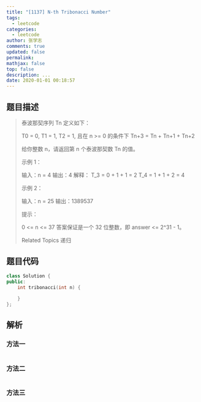 ```yaml
---
title: "[1137] N-th Tribonacci Number"
tags:
  - leetcode
categories:
  - leetcode
author: 张学志
comments: true
updated: false
permalink:
mathjax: false
top: false
description: ...
date: 2020-01-01 00:18:57
---
```


## 题目描述

> 泰波那契序列 Tn 定义如下： 
> 
> T0 = 0, T1 = 1, T2 = 1, 且在 n >= 0 的条件下 Tn+3 = Tn + Tn+1 + Tn+2 
> 
> 给你整数 n，请返回第 n 个泰波那契数 Tn 的值。 
> 
> 
> 
> 示例 1： 
> 
> 输入：n = 4
> 输出：4
> 解释：
> T_3 = 0 + 1 + 1 = 2
> T_4 = 1 + 1 + 2 = 4
> 
> 
> 示例 2： 
> 
> 输入：n = 25
> 输出：1389537
> 
> 
> 
> 
> 提示： 
> 
> 
> 0 <= n <= 37 
> 答案保证是一个 32 位整数，即 answer <= 2^31 - 1。 
> 
> Related Topics 递归

## 题目代码

```cpp
class Solution {
public:
    int tribonacci(int n) {
        
    }
};
```

## 解析

### 方法一

```cpp

```

### 方法二

```cpp

```

### 方法三

```cpp

```

